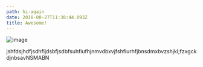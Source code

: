 ```yaml
---
path: hi-again
date: 2018-08-27T11:38:44.093Z
title: Awesome!
---
```

![image](/static/smaragdine.png)

jshfdsjhdfjsdhfljdsbfjsdbfsuhfiufhjnmvdbxvjfshfiurhfjbnsdmxbvzshjkl;fzxgckdjnbsavNSMABN
